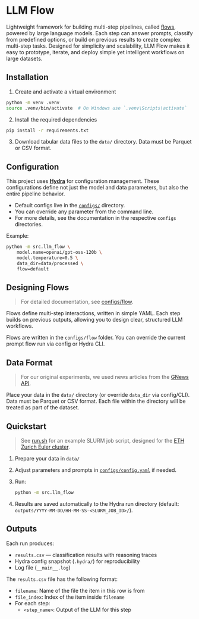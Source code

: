 # LLM Flow

Lightweight framework for building multi-step pipelines, called [flows](configs/flow/README.md), powered by large language models. Each step can answer prompts, classify from predefined options, or build on previous results to create complex multi-step tasks. Designed for simplicity and scalability, LLM Flow makes it easy to prototype, iterate, and deploy simple yet intelligent workflows on large datasets.

## Installation

1. Create and activate a virtual environment
```bash
python -m venv .venv
source .venv/bin/activate  # On Windows use `.venv\Scripts\activate`
```

2. Install the required dependencies
```bash
pip install -r requirements.txt
```

3. Download tabular data files to the `data/` directory. Data must be Parquet or CSV format.

## Configuration

This project uses **[Hydra](https://hydra.cc)** for configuration management. These configurations define not just the model and data parameters, but also the entire pipeline behavior.

* Default configs live in the [`configs/`](configs) directory.
* You can override any parameter from the command line.
* For more details, see the documentation in the respective `configs` directories.

Example:

```bash
python -m src.llm_flow \
    model.name=openai/gpt-oss-120b \
    model.temperature=0.5 \
    data_dir=data/processed \
    flow=default
```

## Designing Flows

> For detailed documentation, see [configs/flow](configs/flow/README.md).

Flows define multi-step interactions, written in simple YAML.  Each step builds on previous outputs, allowing you to design clear, structured LLM workflows.

Flows are written in the `configs/flow` folder. You can override the current prompt flow run via config or Hydra CLI.

## Data Format

> For our original experiments, we used news articles from the [GNews API](http://gnews.io).

Place your data in the `data/` directory (or override `data_dir` via config/CLI). Data must be Parquet or CSV format. Each file within the directory will be treated as part of the dataset.

## Quickstart

> See [run.sh](run.sh) for an example SLURM job script, designed for the [ETH Zurich Euler cluster](https://ele.ethz.ch/resources-and-infrastructure/infrastructure/computational-ressources.html).

1. Prepare your data in `data/`
2. Adjust parameters and prompts in [`configs/config.yaml`](configs/config.yaml) if needed.
3. Run:

   ```bash
   python -m src.llm_flow
   ```
4. Results are saved automatically to the Hydra run directory (default: `outputs/YYYY-MM-DD/HH-MM-SS-<SLURM_JOB_ID>/`).

## Outputs

Each run produces:

* `results.csv` — classification results with reasoning traces
* Hydra config snapshot (`.hydra/`) for reproducibility
* Log file (`__main__.log`)

The `results.csv` file has the following format:
- `filename`: Name of the file the item in this row is from
- `file_index`: Index of the item inside `filename`
- For each step:
    - `<step_name>`: Output of the LLM for this step
